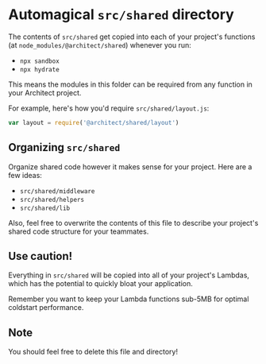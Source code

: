 # Automagical `src/shared` directory

The contents of `src/shared` get copied into each of your project's functions (at `node_modules/@architect/shared`) whenever you run:

- `npx sandbox`
- `npx hydrate`

This means the modules in this folder can be required from any function in your Architect project.

For example, here's how you'd require `src/shared/layout.js`:

```javascript
var layout = require('@architect/shared/layout')
```


## Organizing `src/shared`

Organize shared code however it makes sense for your project. Here are a few ideas:

- `src/shared/middleware`
- `src/shared/helpers`
- `src/shared/lib`

Also, feel free to overwrite the contents of this file to describe your project's shared code structure for your teammates.


## Use caution!

Everything in `src/shared` will be copied into all of your project's Lambdas, which has the potential to quickly bloat your application.

Remember you want to keep your Lambda functions sub-5MB for optimal coldstart performance.


## Note

You should feel free to delete this file and directory!

